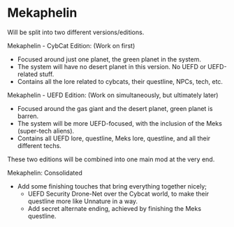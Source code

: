 # Mekaphelin
Will be split into two different versions/editions.

Mekaphelin - CybCat Edition: (Work on first)
  - Focused around just one planet, the green planet in the system.
  - The system will have no desert planet in this version. No UEFD or UEFD-related stuff.
  - Contains all the lore related to cybcats, their questline, NPCs, tech, etc.

Mekaphelin - UEFD Edition: (Work on simultaneously, but ultimately later)
  - Focused around the gas giant and the desert planet, green planet is barren.
  - The system will be more UEFD-focused, with the inclusion of the Meks (super-tech aliens).
  - Contains all UEFD lore, questline, Meks lore, questline, and all their different techs.

These two editions will be combined into one main mod at the very end.

Mekaphelin: Consolidated
  - Add some finishing touches that bring everything together nicely;
     * UEFD Security Drone-Net over the Cybcat world, to make their questline more like Unnature in a way.
     * Add secret alternate ending, achieved by finishing the Meks questline.
      
